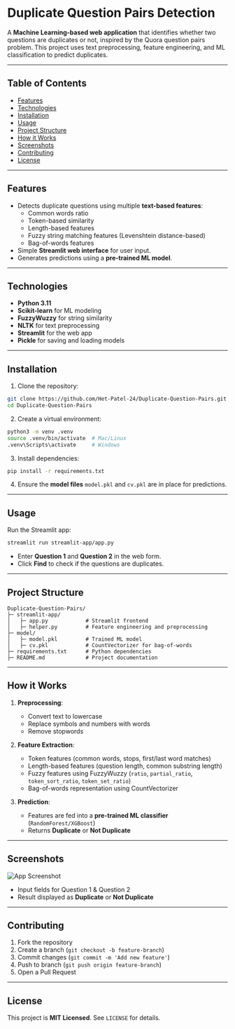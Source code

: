 # Duplicate Question Pairs Detection

A **Machine Learning-based web application** that identifies whether two questions are duplicates or not, inspired by the Quora question pairs problem. This project uses text preprocessing, feature engineering, and ML classification to predict duplicates.

---

## Table of Contents
- [Features](#features)
- [Technologies](#technologies)
- [Installation](#installation)
- [Usage](#usage)
- [Project Structure](#project-structure)
- [How it Works](#how-it-works)
- [Screenshots](#screenshots)
- [Contributing](#contributing)
- [License](#license)

---

## Features
- Detects duplicate questions using multiple **text-based features**:
  - Common words ratio
  - Token-based similarity
  - Length-based features
  - Fuzzy string matching features (Levenshtein distance-based)
  - Bag-of-words features
- Simple **Streamlit web interface** for user input.
- Generates predictions using a **pre-trained ML model**.

---

## Technologies
- **Python 3.11**
- **Scikit-learn** for ML modeling
- **FuzzyWuzzy** for string similarity
- **NLTK** for text preprocessing
- **Streamlit** for the web app
- **Pickle** for saving and loading models

---

## Installation

1. Clone the repository:
```bash
git clone https://github.com/Het-Patel-24/Duplicate-Question-Pairs.git
cd Duplicate-Question-Pairs
```

2. Create a virtual environment:
```bash
python3 -m venv .venv
source .venv/bin/activate  # Mac/Linux
.venv\Scripts\activate     # Windows
```

3. Install dependencies:
```bash
pip install -r requirements.txt
```

4. Ensure the **model files** `model.pkl` and `cv.pkl` are in place for predictions.

---

## Usage
Run the Streamlit app:
```bash
streamlit run streamlit-app/app.py
```

- Enter **Question 1** and **Question 2** in the web form.
- Click **Find** to check if the questions are duplicates.

---

## Project Structure
```
Duplicate-Question-Pairs/
├─ streamlit-app/
│   ├─ app.py            # Streamlit frontend
│   ├─ helper.py         # Feature engineering and preprocessing
├─ model/
│   ├─ model.pkl         # Trained ML model
│   ├─ cv.pkl            # CountVectorizer for bag-of-words
├─ requirements.txt      # Python dependencies
├─ README.md             # Project documentation
```

---

## How it Works
1. **Preprocessing**:
   - Convert text to lowercase
   - Replace symbols and numbers with words
   - Remove stopwords

2. **Feature Extraction**:
   - Token features (common words, stops, first/last word matches)
   - Length-based features (question length, common substring length)
   - Fuzzy features using FuzzyWuzzy (`ratio`, `partial_ratio`, `token_sort_ratio`, `token_set_ratio`)
   - Bag-of-words representation using CountVectorizer

3. **Prediction**:
   - Features are fed into a **pre-trained ML classifier** (`RandomForest/XGBoost`)
   - Returns **Duplicate** or **Not Duplicate**

---

## Screenshots
![App Screenshot](link_to_screenshot.png)
- Input fields for Question 1 & Question 2
- Result displayed as **Duplicate** or **Not Duplicate**

---

## Contributing
1. Fork the repository
2. Create a branch (`git checkout -b feature-branch`)
3. Commit changes (`git commit -m 'Add new feature'`)
4. Push to branch (`git push origin feature-branch`)
5. Open a Pull Request

---

## License
This project is **MIT Licensed**. See `LICENSE` for details.

